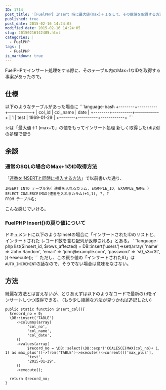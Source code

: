 ```yaml
---
ID: 1714
post_title: '[FuelPHP] Insert 時に最大値(max)＋１をして、その数値を取得する方法'
published: true
post_date: 2015-02-16 14:24:05
modified_date: 2015-02-16 14:24:05
slug: 20150216142405.html
categories: |
  - FuelPHP
tags: |
  - FuelPHP
is_markdown: true
---
```

FuelPHPでインサート処理をする際に、そのテーブル内のMax+1なIDを取得する事案があったので。
<!--more-->
<h2>仕様</h2>
以下のようなテーブルがあった場合に
```language-bash
+--------+----------+------------+
| col_id | col_name | date       |
+--------+----------+------------+
| 1      | test     | 1969-01-29 |
+--------+----------+------------+
```

<code>id</code>は「最大値＋1 (max+1)」の値をもってインサート処理
新しく取得した<code>id</code>は別の処理で使う

<h2>余談</h2>
<h3>通常のSQLの場合のMax+1のID取得方法</h3>
「<a href="https://b.0218.jp/20121112133354.html">連番をINSERTと同時に挿入する方法</a>」で以前書いた通り、

```language-sql
INSERT INTO テーブル名( 連番を入れるカラム, EXAMPLE_ID, EXAMPLE_NAME )
SELECT COALESCE(MAX(連番を入れるカラム)+1,1), ?, ?
FROM テーブル名;
```

こんな感じでいける。

<h3>FuelPHP Insert()の戻り値について</h3>
ドキュメントに以下のようなInsetの場合に「インサートされたIDのリストと、インサートされた レコード数を含む配列が返却される」とある。
```language-php
list($insert_id, $rows_affected) = DB::insert('users')->set(array(
    'name' => 'John Random',
    'email' => 'john@example.com',
    'password' => 's0_s3cr3t',
))->execute();
```
ただし、この戻り値の「インサートされたID」は<code>AUTO_INCREMENT</code>の話なので、そうでない場合は意味をなさない。

<h2>方法</h2>
綺麗な方法とは言えないが、とりあえずは以下のようなコードで最新の<code>id</code>をインサートしつつ取得できる。
<span class="text-muted">(もう少し綺麗な方法が見つかれば追記したい)</span>

```language-php
public static function insert_col(){
  $record_no = 0;
  \DB::insert('TABLE')
     ->columns(array(
          'col_no',
          'col_name',
          'col_date',
     ))
     ->values(array(
          $record_no = \DB::select(\DB::expr('COALESCE(MAX(col_no)+ 1, 1) as max_plus'))->from('TABLE')->execute()->current()['max_plus'],
          'test',
          '2015-01-29',
     ))
     ->execute();

  return $record_no;
}
```